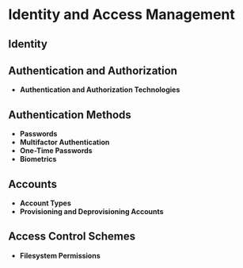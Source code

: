# Identity and Access Management
## Identity
## Authentication and Authorization
* **Authentication and Authorization Technologies**
## Authentication Methods
* **Passwords**
* **Multifactor Authentication**
* **One-Time Passwords**
* **Biometrics**
## Accounts
* **Account Types**
* **Provisioning and Deprovisioning Accounts**
## Access Control Schemes
* **Filesystem Permissions**
